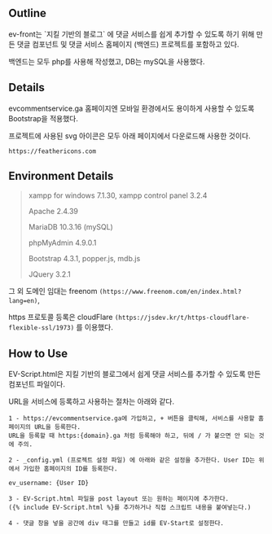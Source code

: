 <h2>Outline</h2>
ev-front는 `지킬 기반의 블로그` 에 댓글 서비스를 쉽게 추가할 수 있도록 하기 위해 만든 댓글 컴포넌트 및 댓글 서비스 홈페이지 (백엔드) 프로젝트를 포함하고 있다.  

백엔드는 모두 php를 사용해 작성했고, DB는 mySQL을 사용했다.



<h2>Details</h2>
evcommentservice.ga 홈페이지엔 모바일 환경에서도 용이하게 사용할 수 있도록 Bootstrap을 적용했다.

프로젝트에 사용된 svg 아이콘은 모두 아래 페이지에서 다운로드해 사용한 것이다.

`https://feathericons.com`


<h2>Environment Details</h2>

>xampp for windows 7.1.30, xampp control panel 3.2.4
>
>Apache 2.4.39
>
>MariaDB 10.3.16 (mySQL)
>
>phpMyAdmin 4.9.0.1
>
>Bootstrap 4.3.1, popper.js, mdb.js
>
>JQuery 3.2.1

그 외 도메인 임대는 freenom `(https://www.freenom.com/en/index.html?lang=en)`,  

https 프로토콜 등록은 cloudFlare `(https://jsdev.kr/t/https-cloudflare-flexible-ssl/1973)` 를 이용했다.

<h2>How to Use</h2>
EV-Script.html은 지킬 기반의 블로그에서 쉽게 댓글 서비스를 추가할 수 있도록 만든 컴포넌트 파일이다.  

URL을 서비스에 등록하고 사용하는 절차는 아래와 같다.

```
1 - https://evcommentservice.ga에 가입하고, + 버튼을 클릭해, 서비스를 사용할 홈페이지의 URL을 등록한다.  
URL을 등록할 때 https:{domain}.ga 처럼 등록해야 하고, 뒤에 / 가 붙으면 안 되는 것에 주의.

2 - _config.yml (프로젝트 설정 파일) 에 아래와 같은 설정을 추가한다. User ID는 위에서 가입한 홈페이지의 ID를 등록한다.

ev_username: {User ID}

3 - EV-Script.html 파일을 post layout 또는 원하는 페이지에 추가한다. 
({% include EV-Script.html %}를 추가하거나 직접 스크립트 내용을 붙여넣는다.)

4 - 댓글 창을 넣을 공간에 div 태그를 만들고 id를 EV-Start로 설정한다.
```



